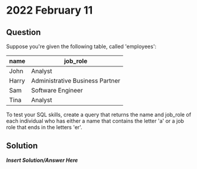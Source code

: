 # 2022 February 11

## Question
Suppose you're given the following table, called 'employees':

| name	| job_role |
|------|------|
| John	| Analyst |
| Harry	| Administrative Business Partner |
| Sam	| Software Engineer |
| Tina	| Analyst |
    
To test your SQL skills, create a query that returns the name and job_role of each individual who has either a name that contains the letter 'a' or a job role that ends in the letters 'er'.

## Solution
***Insert Solution/Answer Here***